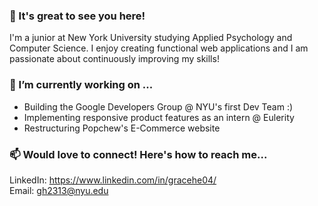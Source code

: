 ### 👋 It's great to see you here!

I'm a junior at New York University studying Applied Psychology and Computer Science. I enjoy creating functional web applications and I am passionate about continuously improving my skills!

### 🌱 I’m currently working on ...

- Building the Google Developers Group @ NYU's first Dev Team :)
- Implementing responsive product features as an intern @ Eulerity
- Restructuring Popchew's E-Commerce website

### 📫 Would love to connect! Here's how to reach me...
LinkedIn: https://www.linkedin.com/in/gracehe04/
<br />Email: gh2313@nyu.edu


<!--
**gracehe04/gracehe04** is a ✨ _special_ ✨ repository because its `README.md` (this file) appears on your GitHub profile.

Here are some ideas to get you started:

- 🔭 I’m currently working on ...
- 🌱 I’m currently learning ...
- 👯 I’m looking to collaborate on ...
- 🤔 I’m looking for help with ...
- 💬 Ask me about ...
- 📫 How to reach me: ...
- 😄 Pronouns: ...
- ⚡ Fun fact: ...
-->
